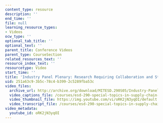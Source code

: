```yaml
---
content_type: resource
description: ''
end_time: ''
file: null
learning_resource_types:
- Videos
ocw_type: ''
optional_tab_title: ''
optional_text: ''
parent_title: Conference Videos
parent_type: CourseSection
related_resources_text: ''
resource_index_text: ''
resourcetype: Video
start_time: ''
title: 'Industry Panel Plenary: Research Requiring Collaboration and Standardization'
uid: 251a63c9-3b5c-78c4-b399-2c5289fba53c
video_files:
  archive_url: http://archive.org/download/MITESD.290S05/Industry-Panel_Plenary_Research-220k.mp4
  video_captions_file: /courses/esd-290-special-topics-in-supply-chain-management-spring-2005/da27949ae4a15d0fa5b7ca908aab49b1_oRK2jN3yqOI.vtt
  video_thumbnail_file: https://img.youtube.com/vi/oRK2jN3yqOI/default.jpg
  video_transcript_file: /courses/esd-290-special-topics-in-supply-chain-management-spring-2005/47cc6a8ed8780f270adf96172da9f96b_oRK2jN3yqOI.pdf
video_metadata:
  youtube_id: oRK2jN3yqOI
---
```

